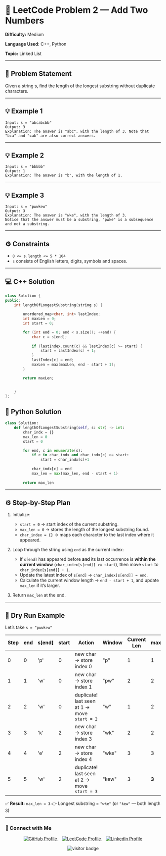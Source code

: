 # 🧮 LeetCode Problem 2 — Add Two Numbers  

**Difficulty:** Medium     

**Language Used:** C++, Python

**Topic:** Linked List  

---

## 🧾 Problem Statement  

Given a string s, find the length of the longest substring without duplicate characters.

---

## 💡 Example 1  
```
Input: s = "abcabcbb"
Output: 3
Explanation: The answer is "abc", with the length of 3. Note that "bca" and "cab" are also correct answers.
```
---

## 💡 Example 2  
```
Input: s = "bbbbb"
Output: 1
Explanation: The answer is "b", with the length of 1.
```

---

## 💡 Example 3  
```
Input: s = "pwwkew"
Output: 3
Explanation: The answer is "wke", with the length of 3.
Notice that the answer must be a substring, "pwke" is a subsequence and not a substring.
````

---

## ⚙️ Constraints   
- `0 <= s.length <= 5 * 104`
- `s` consists of English letters, digits, symbols and spaces.

---


## 💻 C++ Solution

```cpp
class Solution {
public:
    int lengthOfLongestSubstring(string s) {
        
        unordered_map<char, int> lastIndex;
        int maxLen = 0;
        int start = 0; 

        for (int end = 0; end < s.size(); ++end) {
            char c = s[end];
                            
            if (lastIndex.count(c) && lastIndex[c] >= start) {
                start = lastIndex[c] + 1;
            }
            lastIndex[c] = end;
            maxLen = max(maxLen, end - start + 1);
        }

        return maxLen;

        
    }
};
```

## 🐍 Python Solution

```python
class Solution:
    def lengthOfLongestSubstring(self, s: str) -> int:
        char_indx = {}
        max_len = 0
        start = 0

        for end, c in enumerate(s):
            if c in char_indx and char_indx[c] >= start:
                start = char_indx[c]+1
            
            char_indx[c] = end
            max_len = max(max_len, end - start + 1)
        
        return max_len

```
---

## ⚙️ Step-by-Step Plan

1. Initialize:

   * `start = 0` → start index of the current substring.
   * `max_len = 0` → stores the length of the longest substring found.
   * `char_index = {}` → maps each character to the last index where it appeared.

2. Loop through the string using `end` as the current index:

   * If `s[end]` has appeared before **and** its last occurrence is **within the current window** (`char_index[s[end]] >= start`),
     then move `start` to `char_index[s[end]] + 1`.
   * Update the latest index of `s[end]` → `char_index[s[end]] = end`.
   * Calculate the current window length → `end - start + 1`, and update `max_len` if it’s larger.

3. Return `max_len` at the end.

---

## 🧮 Dry Run Example

Let’s take
`s = "pwwkew"`

| Step | end | s[end] | start | Action                                       | Window | Current Len | max_len |
| ---- | --- | ------ | ----- | -------------------------------------------- | ------ | ----------- | ------- |
| 0    | 0   | 'p'    | 0     | new char → store index 0                     | "p"    | 1           | 1       |
| 1    | 1   | 'w'    | 0     | new char → store index 1                     | "pw"   | 2           | 2       |
| 2    | 2   | 'w'    | 0     | duplicate! last seen at 1 → move `start = 2` | "w"    | 1           | 2       |
| 3    | 3   | 'k'    | 2     | new char → store index 3                     | "wk"   | 2           | 2       |
| 4    | 4   | 'e'    | 2     | new char → store index 4                     | "wke"  | 3           | 3       |
| 5    | 5   | 'w'    | 2     | duplicate! last seen at 2 → move `start = 3` | "kew"  | 3           | **3**   |

✅ **Result:** `max_len = 3`
👉 Longest substring = `"wke"` (or `"kew"` — both length 3)

---

### 📎 Connect with Me

<p align="center">
  <a href="https://github.com/Vaibhav-12521" target="_blank">
    <img src="https://img.shields.io/badge/GitHub-181717?style=for-the-badge&logo=github&logoColor=white" alt="GitHub Profile"/>
  </a>
  &nbsp;&nbsp;
  <a href="https://leetcode.com/u/vaibhav125s/" target="_blank">
    <img src="https://img.shields.io/badge/LeetCode-FFA116?style=for-the-badge&logo=leetcode&logoColor=black" alt="LeetCode Profile"/>
  </a>
  &nbsp;&nbsp;
  <a href="https://www.linkedin.com/in/vaibhavsingh125/" target="_blank">
    <img src="https://img.shields.io/badge/LinkedIn-0077B5?style=for-the-badge&logo=linkedin&logoColor=white" alt="LinkedIn Profile"/>
  </a>
</p>

<p align="center">
  <img src="https://visitor-badge.laobi.icu/badge?page_id=second-largest-problem" alt="visitor badge"/>
</p>
